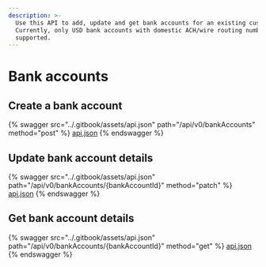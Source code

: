 ```yaml
---
description: >-
  Use this API to add, update and get bank accounts for an existing customer.
  Currently, only USD bank accounts with domestic ACH/wire routing numbers are
  supported.
---
```


# Bank accounts

## Create a bank account

{% swagger src="../.gitbook/assets/api.json" path="/api/v0/bankAccounts" method="post" %}
[api.json](../.gitbook/assets/api.json)
{% endswagger %}

## Update bank account details

{% swagger src="../.gitbook/assets/api.json" path="/api/v0/bankAccounts/{bankAccountId}" method="patch" %}
[api.json](../.gitbook/assets/api.json)
{% endswagger %}

## Get bank  account details

{% swagger src="../.gitbook/assets/api.json" path="/api/v0/bankAccounts/{bankAccountId}" method="get" %}
[api.json](../.gitbook/assets/api.json)
{% endswagger %}

